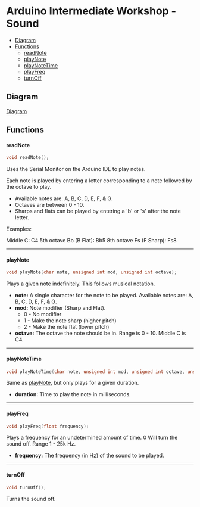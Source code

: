 # Arduino Intermediate Workshop - Sound

- [Diagram](README.md#diagram)
- [Functions](README.md#functions)
  - [readNote](README.md#readnote)
  - [playNote](README.md#playnote)
  - [playNoteTime](README.md#playnotetime)
  - [playFreq](README.md#playfreq)
  - [turnOff](README.md#turnoff)


## Diagram

[Diagram](Sound_Schematic.png)
  

## Functions


#### readNote

```c++
void readNote();
```

Uses the Serial Monitor on the Arduino IDE to play notes.

Each note is played by entering a letter corresponding to a note followed by the octave to play.
- Available notes are: A, B, C, D, E, F, & G. 
- Octaves are between 0 - 10.
- Sharps and flats can be played by entering a 'b' or 's' after the note letter.

Examples:

Middle C: C4
5th octave Bb (B Flat): Bb5
8th octave Fs (F Sharp): Fs8

-----------------------


#### playNote

```c++
void playNote(char note, unsigned int mod, unsigned int octave);
```

Plays a given note indefinitely. This follows musical notation.

- **note:** A single character for the note to be played. Available notes are: A, B, C, D, E, F, & G.
- **mod:** Note modifier (Sharp and Flat). 
  - 0 - No modifier
  - 1 - Make the note sharp (higher pitch)
  - 2 - Make the note flat (lower pitch)
- **octave:** The octave the note should be in. Range is 0 - 10. Middle C is C4.

------------------------


#### playNoteTime

```c++
void playNoteTime(char note, unsigned int mod, unsigned int octave, unsigned int durationMS);
```

Same as [playNote](README.md#playNote), but only plays for a given duration.

- **duration:** Time to play the note in milliseconds.

------------------------


#### playFreq

```c++
void playFreq(float frequency);
```

Plays a frequency for an undetermined amount of time. 0 Will turn the sound off.
Range 1 - 25k Hz.

- **frequency:** The frequency (in Hz) of the sound to be played.

------------------------


#### turnOff

```c++
void turnOff();
```

Turns the sound off.
